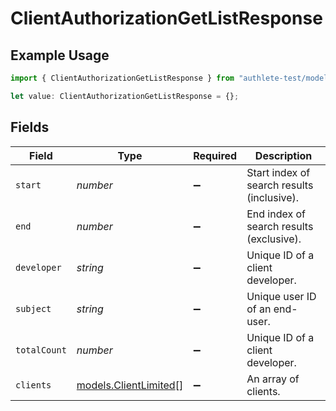 # ClientAuthorizationGetListResponse

## Example Usage

```typescript
import { ClientAuthorizationGetListResponse } from "authlete-test/models";

let value: ClientAuthorizationGetListResponse = {};
```

## Fields

| Field                                                | Type                                                 | Required                                             | Description                                          |
| ---------------------------------------------------- | ---------------------------------------------------- | ---------------------------------------------------- | ---------------------------------------------------- |
| `start`                                              | *number*                                             | :heavy_minus_sign:                                   | Start index of search results (inclusive).<br/>      |
| `end`                                                | *number*                                             | :heavy_minus_sign:                                   | End index of search results (exclusive).<br/>        |
| `developer`                                          | *string*                                             | :heavy_minus_sign:                                   | Unique ID of a client developer.<br/>                |
| `subject`                                            | *string*                                             | :heavy_minus_sign:                                   | Unique user ID of an end-user.<br/>                  |
| `totalCount`                                         | *number*                                             | :heavy_minus_sign:                                   | Unique ID of a client developer.<br/>                |
| `clients`                                            | [models.ClientLimited](../models/clientlimited.md)[] | :heavy_minus_sign:                                   | An array of clients.<br/>                            |